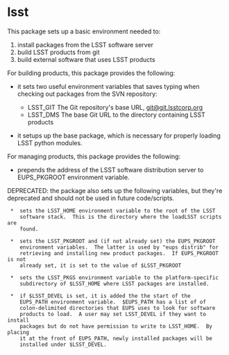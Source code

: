 lsst
====

This package sets up a basic environment needed to:

  1.  install packages from the LSST software server
  2.  build LSST products from git
  3.  build external software that uses LSST products

For building products, this package provides the following:

  *  it sets two useful environment variables that saves typing when
     checking out packages from the SVN repository:

     + LSST_GIT     The Git repository's base URL, git@git.lsstcorp.org
     + LSST_DMS     The base Git URL to the directory containing
                       LSST products

  *  it setups up the base package, which is necessary for properly
     loading LSST python modules.

For managing products, this package provides the following:

   *  prepends the address of the LSST software distribution server to
      EUPS_PKGROOT environment variable.

   DEPRECATED: the package also sets up the following variables, but they're
   deprecated and should not be used in future code/scripts.

     *  sets the LSST_HOME environment variable to the root of the LSST
        software stack.  This is the directory where the loadLSST scripts are
        found.

     *  sets the LSST_PKGROOT and (if not already set) the EUPS_PKGROOT
        environment variables.  The latter is used by "eups distrib" for
        retrieving and installing new product packages.  If EUPS_PKGROOT is not
        already set, it is set to the value of $LSST_PKGROOT

     *  sets the LSST_PKGS environment variable to the platform-specific
        subdirectory of $LSST_HOME where LSST packages are installed.

     *  if $LSST_DEVEL is set, it is added the the start of the
        EUPS_PATH environment variable.  $EUPS_PATH has a list of of
        colon-delimited directories that EUPS uses to look for software
        products to load.  A user may set LSST_DEVEL if they want to install
        packages but do not have permission to write to LSST_HOME.  By placing
        it at the front of EUPS_PATH, newly installed packages will be
        installed under $LSST_DEVEL.

